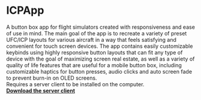 # ICPApp

A button box app for flight simulators created with responsiveness and ease of use in mind.
The main goal of the app is to recreate a variety of preset UFC/ICP layouts for various aircraft in a way that feels satisfying and convenient for touch screen devices.
The app contains easily customizable keybinds using highly responsive button layouts that can fit any type of device with the goal of maximizing screen real estate, as well as a variety of quality of life features that are useful for a mobile button box, including customizable haptics for button presses, audio clicks and auto screen fade to prevent burn-in on OLED screens.
<br/>
Requires a server client to be installed on the computer.
<br/>
**[Download the server client](https://github.com/shanjii/ICPServer/releases/tag/v1.0.0)**
